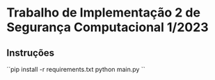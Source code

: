 # Trabalho de Implementação 2 de Segurança Computacional 1/2023
## Instruções
´´pip install -r requirements.txt
  python main.py
``
